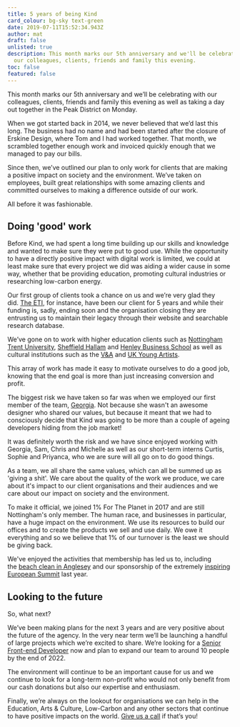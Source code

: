 ```yaml
---
title: 5 years of being Kind
card_colour: bg-sky text-green
date: 2019-07-11T15:52:34.943Z
author: mat
draft: false
unlisted: true
description: ​This month marks our 5th anniversary and we'll be celebrating with
  our colleagues, clients, friends and family this evening.
toc: false
featured: false
---
```

This month marks our 5th anniversary and we’ll be celebrating with our colleagues, clients, friends and family this evening as well as taking a day out together in the Peak District on Monday.

When we got started back in 2014, we never believed that we’d last this long. The business had no name and had been started after the closure of Erskine Design, where Tom and I had worked together. That month, we scrambled together enough work and invoiced quickly enough that we managed to pay our bills. 

Since then, we’ve outlined our plan to only work for clients that are making a positive impact on society and the environment. We’ve taken on employees, built great relationships with some amazing clients and committed ourselves to making a difference outside of our work. 

All before it was fashionable. 

## Doing 'good' work

Before Kind, we had spent a long time building up our skills and knowledge and wanted to make sure they were put to good use. While the opportunity to have a directly positive impact with digital work is limited, we could at least make sure that every project we did was aiding a wider cause in some way, whether that be providing education, promoting cultural industries or researching low-carbon energy. 

Our first group of clients took a chance on us and we’re very glad they did. [The ETI](https://madebykind.com/case-studies/energy-technologies-institute), for instance, have been our client for 5 years and while their funding is, sadly, ending soon and the organisation closing they are entrusting us to maintain their legacy through their website and searchable research database. 

We’ve gone on to work with higher education clients such as [Nottingham Trent University](https://madebykind.com/case-studies/nottingham-trent-university), [Sheffield Hallam](https://madebykind.com/blog/sheffield-hallam-university-appoint-kind-as-digital-consultancy) and [Henley Business School](https://madebykind.com/case-studies/henley-business-school) as well as cultural institutions such as the [V&A](https://madebykind.com/blog/working-with-the-v-a) and [UK Young Artists](https://madebykind.com/blog/uk-young-artists-partnership-with-kind).

This array of work has made it easy to motivate ourselves to do a good job, knowing that the end goal is more than just increasing conversion and profit. 

The biggest risk we have taken so far was when we employed our first member of the team, [Georgia](https://madebykind.com/blog/introducing-our-new-senior-designer). Not because she wasn't an awesome designer who shared our values, but because it meant that we had to consciously decide that Kind was going to be more than a couple of ageing developers hiding from the job market!

It was definitely worth the risk and we have since enjoyed working with Georgia, Sam, Chris and Michelle as well as our short-term interns Curtis, Sophie and Priyanca, who we are sure will all go on to do good things.

As a team, we all share the same values, which can all be summed up as 'giving a shit'. We care about the quality of the work we produce, we care about it's impact to our client organisations and their audiences and we care about our impact on society and the environment.

To make it official, we joined 1% For The Planet in 2017 and are still Nottingham's only member. The human race, and businesses in particular, have a huge impact on the environment. We use its resources to build our offices and to create the products we sell and use daily. We owe it everything and so we believe that 1% of our turnover is the least we should be giving back.

We've enjoyed the activities that membership has led us to, including the [beach clean in Anglesey](https://madebykind.com/blog/kind-go-wild-in-wales) and our sponsorship of the extremely [inspiring European Summit](https://madebykind.com/blog/1-for-the-planet-european-summit) last year.

## Looking to the future

So, what next? 

We’ve been making plans for the next 3 years and are very positive about the future of the agency. In the very near term we’ll be launching a handful of large projects which we’re excited to share. We’re looking for a [Senior Front-end Developer](https://madebykind.com/careers/senior-front-end-developer) now and plan to expand our team to around 10 people by the end of 2022. 

The environment will continue to be an important cause for us and we continue to look for a long-term non-profit who would not only benefit from our cash donations but also our expertise and enthusiasm. 

Finally, we’re always on the lookout for organisations we can help in the Education, Arts & Culture, Low-Carbon and any other sectors that continue to have positive impacts on the world. [Give us a call](https://madebykind.com/contact) if that’s you!
